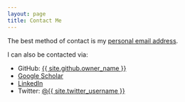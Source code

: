 ```yaml
---
layout: page
title: Contact Me
---
```


The best method of contact is my [personal email address]({{site.email}}).

I can also be contacted via:
+ GitHub: [{{ site.github.owner_name }}]({{site.github.owner_url}})
+ [Google Scholar](https://scholar.google.com/citations?user=Jh14gGMAAAAJ&hl=en)
+ [LinkedIn](https://www.linkedin.com/in/richard-hussey-a5028573/)
+ Twitter: [@{{ site.twitter_username }}](https://twitter.com/{{site.twitter_username}})
